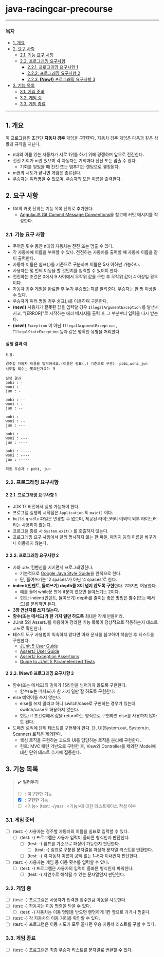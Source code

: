 # java-racingcar-precourse

---

<!-- omit-from-toc -->
### 목차

<!-- TOC start (generated with https://github.com/derlin/bitdowntoc) -->

- [1. 개요](#1-개요)
- [2. 요구 사항](#2-요구-사항)
    * [2.1. 기능 요구 사항](#21-기능-요구-사항)
    * [2.2. 프로그래밍 요구사항](#22-프로그래밍-요구사항)
        + [2.2.1. 프로그래밍 요구사항 1](#221-프로그래밍-요구사항-1)
        + [2.2.2. 프로그래밍 요구사항 2](#222-프로그래밍-요구사항-2)
        + [2.2.3. **(New!)** 프로그래밍 요구사항 3](#223-new-프로그래밍-요구사항-3)
- [3. 기능 목록](#3-기능-목록)
    * [3.1. 게임 준비](#31-게임-준비)
    * [3.2. 게임 중](#32-게임-중)
    * [3.3. 게임 종료](#33-게임-종료)

<!-- TOC end -->

---

## 1. 개요

이 프로그램은 초간단 **자동차 경주** 게임을 구현한다. 자동차 경주 게임은 다음과 같은 상황과 규칙을 지닌다.

- n대의 이름 있는 자동차가 서로 1위를 하기 위해 경쟁하며 앞으로 전진한다.
- 전진 기회가 m번 있으며 각 자동차는 기회마다 전진 또는 멈출 수 있다.
  - 기회를 얻었을 때 전진 또는 멈추기는 랜덤으로 결정된다.
- m번의 시도가 끝나면 게임은 종료된다.
- 우승자는 여러명일 수 있으며, 우승자의 모든 이름을 출력한다.

## 2. 요구 사항

- Git의 커밋 단위는 기능 목록 단위로 추가한다.
    - [AngularJS Git Commit Message Conventions](https://gist.github.com/stephenparish/9941e89d80e2bc58a153)을 참고해 커밋 메시지를 작성한다.

### 2.1. 기능 요구 사항

- 주어진 횟수 동안 n대의 자동차는 전진 또는 멈출 수 있다.
- 각 자동차에 이름을 부여할 수 있다. 전진하는 자동차를 출력할 때 자동차 이름을 같이 출력한다.
- 자동차 이름은 쉼표(,)를 기준으로 구분하며 이름은 5자 이하만 가능하다.
- 사용자는 몇 번의 이동을 할 것인지를 입력할 수 있어야 한다.
- 전진하는 조건은 0에서 9 사이에서 무작위 값을 구한 후 무작위 값이 4 이상일 경우이다.
- 자동차 경주 게임을 완료한 후 누가 우승했는지를 알려준다. 우승자는 한 명 이상일 수 있다.
- 우승자가 여러 명일 경우 쉼표(,)를 이용하여 구분한다.
- **(new!)** 사용자가 잘못된 값을 입력할 경우 `IllegalArgumentException` 를 발생시키고, "[ERROR]"로 시작하는 에러 메시지를 출력 후 그 부분부터 입력을 다시 받는다.
- **(new!)** `Exception` 이 아닌 `IllegalArgumentException` , `IllegalStateException` 등과 같은 명확한 유형을 처리한다.

<!-- omit from toc -->
#### 실행 결과 예

```
e.g.

경주할 자동차 이름을 입력하세요.(이름은 쉼표(,) 기준으로 구분): pobi,woni,jun
시도할 회수는 몇회인가요?: 5

실행 결과
pobi : -
woni :
jun : -

pobi : --
woni : -
jun : --

pobi : ---
woni : --
jun : ---

pobi : ----
woni : ---
jun : ----

pobi : -----
woni : ----
jun : -----

최종 우승자 : pobi, jun
```

### 2.2. 프로그래밍 요구사항

#### 2.2.1. 프로그래밍 요구사항 1

- JDK 17 버전에서 실행 가능해야 한다.
- 프로그램 실행의 시작점은 `Application` 의 `main()` 이다.
- `build.gradle` 파일은 변경할 수 없으며, 제공된 라이브러리 이외의 외부 라이브러리는 사용하지 않는다.
- 프로그램 종료 시 `System.exit()` 를 호출하지 않는다.
- 프로그래밍 요구 사항에서 달리 명시하지 않는 한 파일, 패키지 등의 이름을 바꾸거나 이동하지 않는다.

#### 2.2.2. 프로그래밍 요구사항 2

- 자바 코드 컨벤션을 지키면서 프로그래밍한다.
    - 기본적으로 [Google Java Style Guide](https://google.github.io/styleguide/javaguide.html)을 원칙으로 한다.
    - 단, 들여쓰기는 '2 spaces'가 아닌 '4 spaces'로 한다.
- **indent(인덴트, 들여쓰기) depth를 3이 넘지 않도록 구현**한다. 2까지만 허용한다.
    - 예를 들어 while문 안에 if문이 있으면 들여쓰기는 2이다.
    - 힌트: indent(인덴트, 들여쓰기) depth를 줄이는 좋은 방법은 함수(또는 메서드)를 분리하면 된다.
- **3항 연산자를 쓰지 않는다.**
- **함수(또는 메서드)가 한 가지 일만 하도록** 최대한 작게 만들어라.
- JUnit 5와 AssertJ를 이용하여 정리한 기능 목록이 정상적으로 작동하는지 테스트 코드로 확인한다.
- 테스트 도구 사용법이 익숙하지 않다면 아래 문서를 참고하여 학습한 후 테스트를 구현한다.
    - [JUnit 5 User Guide](https://junit.org/junit5/docs/current/user-guide/)
    - [AssertJ User Guide](https://assertj.github.io/doc/)
    - [AssertJ Exception Assertions](https://www.baeldung.com/assertj-exception-assertion)
    - [Guide to JUnit 5 Parameterized Tests](https://www.baeldung.com/parameterized-tests-junit-5)

####  2.2.3. **(New!)** 프로그래밍 요구사항 3

- 함수(또는 메서드)의 길이가 15라인을 넘어가지 않도록 구현한다.
  - 함수(또는 메서드)가 한 가지 일만 잘 하도록 구현한다.
- else 예약어를 쓰지 않는다.
  - else를 쓰지 말라고 하니 switch/case로 구현하는 경우가 있는데 switch/case도 허용하지 않는다.
  - 힌트: if 조건절에서 값을 return하는 방식으로 구현하면 else를 사용하지 않아도 된다.
- 도메인 로직에 단위 테스트를 구현해야 한다. 단, UI(System.out, System.in, Scanner) 로직은 제외한다.
  - 핵심 로직을 구현하는 코드와 UI를 담당하는 로직을 분리해 구현한다.
  - 힌트: MVC 패턴 기반으로 구현한 후, View와 Controller를 제외한 Model에 대한 단위 테스트 추가에 집중한다.



## 3. 기능 목록

> ✔️ **일러두기**
> - [ ] : 미구현한 기능
> - [x] : 구현한 기능
> - [ ] <기능> (test: -/yes) : <기능>에 대한 테스트케이스 작성 여부

### 3.1. 게임 준비

- [ ] (test: -) 사용자는 경주할 자동차의 이름을 쉼표로 입력할 수 있다.
  - [ ] (test: -) 프로그램은 사용자 입력이 올바른 형식인지 판단한다.
    - [ ] (test: -) 쉼표를 기준으로 파싱이 가능한지 판단한다.
      - [ ] (test: -) 쉼표로 구분된 문자열을 파싱해 문자열 리스트를 반환한다.
    - [ ] (test: -) 각 자동차 이름이 공백 없는 1~5자 이내인지 판단한다.
- [ ] (test: -) 사용자는 게임 중 이동 횟수를 입력할 수 있다.
  - [ ] (test: -) 프로그램은 사용자의 입력이 올바른 형식인지 파악한다.
    - [ ] (test: -) 자연수로 해석될 수 있는 문자열인지 판단한다.

### 3.2. 게임 중

- [ ] (test: -) 프로그램은 사용자가 입력한 횟수만큼 이동을 시도한다.
- [ ] (test: -) 자동차는 이동 명령을 받을 수 있다.
  - [ ] (test: -) 자동차는 이동 명령을 받으면 랜덤하게 1칸 앞으로 가거나 멈춘다.
- [ ] (test: -) 각 자동차의 이동 거리를 확인할 수 있다.
- [ ] (test: -) 프로그램은 이동 시도가 모두 끝나면 우승 자동차 리스트를 구할 수 있다.

### 3.3. 게임 종료

- [ ] (test: -) 프로그램은 최종 우승자 리스트를 문자열로 변환할 수 있다.